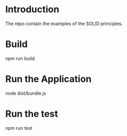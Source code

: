 # Introduction

The repo contain the examples of the SOLID principles.

# Build

npm run build

# Run the Application

node dist/bundle.js

# Run the test

npm run test
